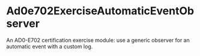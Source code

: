 # Ad0e702ExerciseAutomaticEventObserver
An AD0-E702 certification exercise module: use a generic observer for an automatic event with a custom log.
